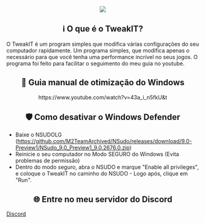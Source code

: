 <p align="center">
   <img src="https://github.com/user-attachments/assets/5de8f158-eba4-49b7-ae8e-f73313b3977a">
</p>

<center>
<h2>ℹ️ O que é o TweakIT?</h2> 
</center>

O TweakIT é um program simples que modifica várias configurações do seu computador rapidamente. Um programa simples, que modifica apenas o necessário para que você tenha uma performance incrível no seus jogos. O programa foi feito para facilitar o seguimento do meu guia no youtube.

<center>
<h2> 🔴 Guia manual de otimização do Windows </h2>
   https://www.youtube.com/watch?v=43a_i_n5fkU&t
</center>

<center>
<h2> 🛡️ Como desativar o Windows Defender </h2> 
</center>

- Baixe o NSUDOLG (https://github.com/M2TeamArchived/NSudo/releases/download/9.0-Preview1/NSudo_9.0_Preview1_9.0.2676.0.zip)
- Reinicie o seu computador no Modo SEGURO do Windows (Evita problemas de permissão)
- Dentro do modo seguro, abra o NSUDO e marque "Enable all privileges", e coloque o TweakIT no caminho do NSUDO - Logo após, clique em "Run".


<center>
<h2> 🌐 Entre no meu servidor do Discord</h2>
</center>

[Discord](https://discord.gg/yFQYh4kDpm)

